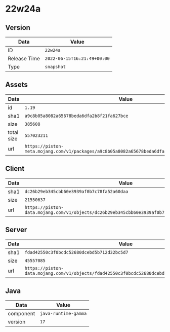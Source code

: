 # 22w24a

## Version

|**Data**        | **Value**                 |
|----------------|-------------------------|
| ID   | ```22w24a```   |
| Release Time   | ```2022-06-15T16:21:49+00:00```   |
| Type   | ```snapshot```   |

## Assets

|**Data**        | **Value**                 |
|----------------|-------------------------|
| id   | ```1.19```   |
| sha1   | ```a9c8b05a8082a65678beda6dfa2b8f21fa627bce```   |
| size   | ```385608```   |
| total size  | ```557023211```  |
| url       | ```https://piston-meta.mojang.com/v1/packages/a9c8b05a8082a65678beda6dfa2b8f21fa627bce/1.19.json``` |

## Client

|**Data**        | **Value**                 |
|----------------|-------------------------|
| sha1   | ```dc26b29eb345cbb60e3939af0b7c78fa52a60daa```   |
| size   | ```21550637```   |
| url       | ```https://piston-data.mojang.com/v1/objects/dc26b29eb345cbb60e3939af0b7c78fa52a60daa/client.jar``` |

## Server

|**Data**        | **Value**                 |
|----------------|-------------------------|
| sha1   | ```fdad42550c3f0bcdc52680dcebd5b712d32bc5d7```   |
| size   | ```45557085```   |
| url       | ```https://piston-data.mojang.com/v1/objects/fdad42550c3f0bcdc52680dcebd5b712d32bc5d7/server.jar``` |

## Java

|**Data**        | **Value**                 |
|----------------|-------------------------|
| component   | ```java-runtime-gamma```   |
| version   | ```17```   |